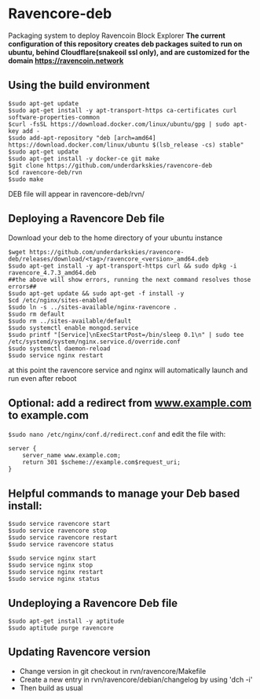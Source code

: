 Ravencore-deb
===========
Packaging system to deploy Ravencoin Block Explorer
**The current configuration of this repository creates deb packages suited to run on ubuntu, behind Cloudflare(snakeoil ssl only), and are customized for the domain https://ravencoin.network**

Using the build environment 
------------------
````
$sudo apt-get update
$sudo apt-get install -y apt-transport-https ca-certificates curl software-properties-common
$curl -fsSL https://download.docker.com/linux/ubuntu/gpg | sudo apt-key add -
$sudo add-apt-repository "deb [arch=amd64] https://download.docker.com/linux/ubuntu $(lsb_release -cs) stable"
$sudo apt-get update
$sudo apt-get install -y docker-ce git make
$git clone https://github.com/underdarkskies/ravencore-deb
$cd ravencore-deb/rvn
$sudo make
````
DEB file will appear in ravencore-deb/rvn/

Deploying a Ravencore Deb file
------------------------------------
Download your deb to the home directory of your ubuntu instance
````
$wget https://github.com/underdarkskies/ravencore-deb/releases/download/<tag>/ravencore_<version>_amd64.deb
$sudo apt-get install -y apt-transport-https curl && sudo dpkg -i ravencore_4.7.3_amd64.deb
##the above will show errors, running the next command resolves those errors##
$sudo apt-get update && sudo apt-get -f install -y
$cd /etc/nginx/sites-enabled
$sudo ln -s ../sites-available/nginx-ravencore .
$sudo rm default
$sudo rm ../sites-available/default
$sudo systemctl enable mongod.service
$sudo printf "[Service]\nExecStartPost=/bin/sleep 0.1\n" | sudo tee /etc/systemd/system/nginx.service.d/override.conf
$sudo systemctl daemon-reload
$sudo service nginx restart
````
at this point the ravencore service and nginx will automatically launch and run even after reboot

Optional: add a redirect from www.example.com to example.com
----
````$sudo nano /etc/nginx/conf.d/redirect.conf````
and edit the file with:
````
server {
    server_name www.example.com;
    return 301 $scheme://example.com$request_uri;
}
````

Helpful commands to manage your Deb based install:
----
````
$sudo service ravencore start
$sudo service ravencore stop
$sudo service ravencore restart
$sudo service ravencore status

$sudo service nginx start
$sudo service nginx stop
$sudo service nginx restart
$sudo service nginx status
````
Undeploying a Ravencore Deb file
----
````
$sudo apt-get install -y aptitude
$sudo aptitude purge ravencore
````
Updating Ravencore version
---------------------------------
* Change version in git checkout in rvn/ravencore/Makefile
* Create a new entry in rvn/ravencore/debian/changelog by using 'dch -i'
* Then build as usual
